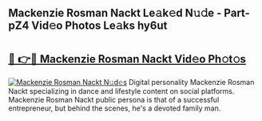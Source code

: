 ## Mackenzie Rosman Nackt Le𝚊k𝚎d N𝚞𝚍e - Part-pZ4 Vid𝚎o Photos Le𝚊ks hy6ut

# <h2><a href="http://fb3blo.evod.top/?m=Mackenzie+Rosman+Nackt">🔗 👉🔴 Mackenzie Rosman Nackt Vid𝚎o Ph𝚘t𝚘s</a></h2>

[![Mackenzie Rosman Nackt N𝚞d𝚎s](https://i.imgur.com/8V9OHl7.gif)](http://fb3blo.evod.top/?m=Mackenzie+Rosman+Nackt)
Digital personality Mackenzie Rosman Nackt specializing in dance and lifestyle content on social platforms. Mackenzie Rosman Nackt public persona is that of a successful entrepreneur, but behind the scenes, he's a devoted family man. 
